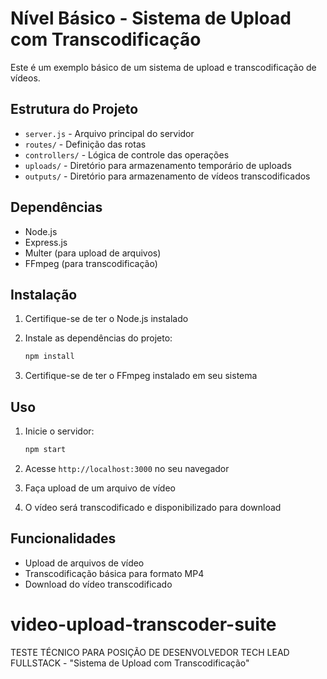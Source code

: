 # Nível Básico - Sistema de Upload com Transcodificação

Este é um exemplo básico de um sistema de upload e transcodificação de vídeos.

## Estrutura do Projeto

- `server.js` - Arquivo principal do servidor
- `routes/` - Definição das rotas
- `controllers/` - Lógica de controle das operações
- `uploads/` - Diretório para armazenamento temporário de uploads
- `outputs/` - Diretório para armazenamento de vídeos transcodificados

## Dependências

- Node.js
- Express.js
- Multer (para upload de arquivos)
- FFmpeg (para transcodificação)

## Instalação

1. Certifique-se de ter o Node.js instalado
2. Instale as dependências do projeto:

   ```bash
   npm install
   ```

3. Certifique-se de ter o FFmpeg instalado em seu sistema

## Uso

1. Inicie o servidor:

   ```bash
   npm start
   ```

2. Acesse `http://localhost:3000` no seu navegador
3. Faça upload de um arquivo de vídeo
4. O vídeo será transcodificado e disponibilizado para download

## Funcionalidades

- Upload de arquivos de vídeo
- Transcodificação básica para formato MP4
- Download do vídeo transcodificado

# video-upload-transcoder-suite

TESTE TÉCNICO PARA POSIÇÃO DE DESENVOLVEDOR TECH LEAD FULLSTACK - "Sistema de Upload com Transcodificação"
